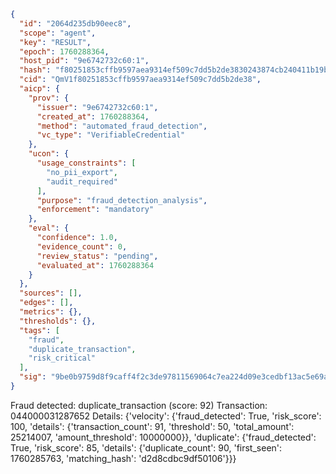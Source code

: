 ```json
{
  "id": "2064d235db90eec8",
  "scope": "agent",
  "key": "RESULT",
  "epoch": 1760288364,
  "host_pid": "9e6742732c60:1",
  "hash": "f80251853cffb9597aea9314ef509c7dd5b2de3830243874cb240411b19bbfc5",
  "cid": "QmV1f80251853cffb9597aea9314ef509c7dd5b2de38",
  "aicp": {
    "prov": {
      "issuer": "9e6742732c60:1",
      "created_at": 1760288364,
      "method": "automated_fraud_detection",
      "vc_type": "VerifiableCredential"
    },
    "ucon": {
      "usage_constraints": [
        "no_pii_export",
        "audit_required"
      ],
      "purpose": "fraud_detection_analysis",
      "enforcement": "mandatory"
    },
    "eval": {
      "confidence": 1.0,
      "evidence_count": 0,
      "review_status": "pending",
      "evaluated_at": 1760288364
    }
  },
  "sources": [],
  "edges": [],
  "metrics": {},
  "thresholds": {},
  "tags": [
    "fraud",
    "duplicate_transaction",
    "risk_critical"
  ],
  "sig": "9be0b9759d8f9caff4f2c3de97811569064c7ea224d09e3cedbf13ac5e69a701"
}
```

Fraud detected: duplicate_transaction (score: 92)
Transaction: 044000031287652
Details: {'velocity': {'fraud_detected': True, 'risk_score': 100, 'details': {'transaction_count': 91, 'threshold': 50, 'total_amount': 25214007, 'amount_threshold': 10000000}}, 'duplicate': {'fraud_detected': True, 'risk_score': 85, 'details': {'duplicate_count': 90, 'first_seen': 1760285763, 'matching_hash': 'd2d8cdbc9df50106'}}}